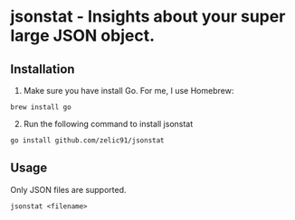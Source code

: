 # jsonstat - Insights about your super large JSON object.

## Installation

1. Make sure you have install Go. For me, I use Homebrew:

```
brew install go
```

2. Run the following command to install jsonstat

```
go install github.com/zelic91/jsonstat
```

## Usage

Only JSON files are supported.

```
jsonstat <filename>
```
